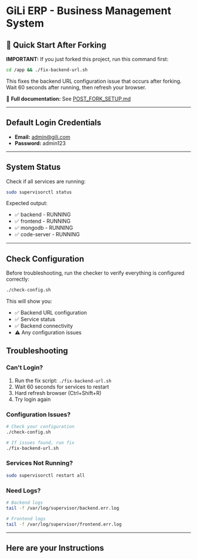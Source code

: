 # GiLi ERP - Business Management System

## 🚀 Quick Start After Forking

**IMPORTANT:** If you just forked this project, run this command first:

```bash
cd /app && ./fix-backend-url.sh
```

This fixes the backend URL configuration issue that occurs after forking. Wait 60 seconds after running, then refresh your browser.

📖 **Full documentation:** See [POST_FORK_SETUP.md](POST_FORK_SETUP.md)

---

## Default Login Credentials

- **Email:** admin@gili.com
- **Password:** admin123

---

## System Status

Check if all services are running:
```bash
sudo supervisorctl status
```

Expected output:
- ✅ backend - RUNNING
- ✅ frontend - RUNNING  
- ✅ mongodb - RUNNING
- ✅ code-server - RUNNING

---

## Check Configuration

Before troubleshooting, run the checker to verify everything is configured correctly:

```bash
./check-config.sh
```

This will show you:
- ✅ Backend URL configuration
- ✅ Service status  
- ✅ Backend connectivity
- ⚠️  Any configuration issues

## Troubleshooting

### Can't Login?
1. Run the fix script: `./fix-backend-url.sh`
2. Wait 60 seconds for services to restart
3. Hard refresh browser (Ctrl+Shift+R)
4. Try login again

### Configuration Issues?
```bash
# Check your configuration
./check-config.sh

# If issues found, run fix
./fix-backend-url.sh
```

### Services Not Running?
```bash
sudo supervisorctl restart all
```

### Need Logs?
```bash
# Backend logs
tail -f /var/log/supervisor/backend.err.log

# Frontend logs
tail -f /var/log/supervisor/frontend.err.log
```

---

## Here are your Instructions
